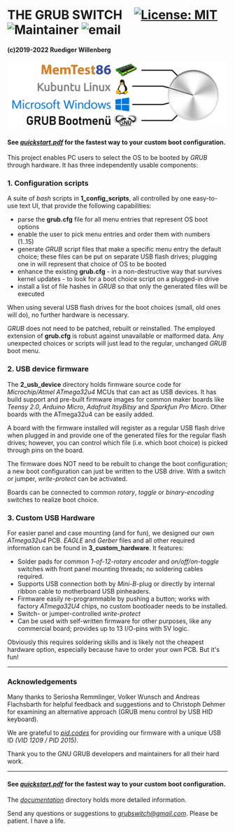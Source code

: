 # THE GRUB SWITCH &nbsp;&nbsp; [![License: MIT](https://img.shields.io/badge/License-MIT-blue.svg)](https://opensource.org/licenses/MIT) ![Maintainer](https://img.shields.io/badge/Maintainer-Ruediger%20Willenberg-red) ![email](https://img.shields.io/badge/email-grubswitch%40gmail.com-green)

#### (c)2019-2022 Ruediger Willenberg

![GRUB SWITCH Panel](documentation/src/grub_switch_panel_medium.png) 

#### See [*quickstart.pdf*](./quickstart.pdf) for the fastest way to your custom boot configuration.

This project enables PC users to select the OS to be booted by *GRUB* through hardware.
It has three independently usable components:

### 1. Configuration scripts ###

A suite of *bash* scripts in **1_config_scripts**, all controlled by one easy-to-use text UI, that provide the following capabilities:
* parse the **grub.cfg** file for all menu entries that represent OS boot options
* enable the user to pick menu entries and order them with numbers (1..15)
* generate *GRUB* script files that make a specific menu entry the default choice; these files can be put on separate USB flash drives; plugging one in will represent that choice of OS to be booted
* enhance the existing **grub.cfg** - in a non-destructive way that survives kernel updates - to look for a boot choice script on a plugged-in drive
* install a list of file hashes in *GRUB* so that only the generated files will be executed

When using several USB flash drives for the boot choices (small, old ones will do), no further hardware is necessary.

*GRUB* does not need to be patched, rebuilt or reinstalled. The employed extension of **grub.cfg** is robust against unavailable or malformed data. Any unexpected choices or scripts will just lead to the regular, unchanged *GRUB* boot menu.

### 2. USB device firmware

The **2_usb_device** directory holds firmware source code for *Microchip/Atmel ATmega32u4* MCUs that can act as USB devices. It has build support and pre-built firmware images for common maker boards like *Teensy 2.0*, *Arduino Micro*, *Adafruit ItsyBitsy* and *Sparkfun Pro Micro*. Other boards with the ATmega32u4 can be easily added.

A board with the firmware installed will register as a regular USB flash drive when plugged in and provide one of the generated files for the regular flash drives; however, you can control which file (i.e. which boot choice) is picked through pins on the board.

The firmware does NOT need to be rebuilt to change the boot configuration; a new boot configuration can just be written to the USB drive. With a switch or jumper, *write-protect* can be activated.

Boards can be connected to common *rotary*, *toggle* or *binary-encoding* switches to realize boot choice.

### 3. Custom USB Hardware 

For easier panel and case mounting (and for fun), we designed our own *ATmega32u4* PCB. *EAGLE* and *Gerber* files and all other required information can be found in **3_custom_hardware**. It features:

* Solder pads for common *1-of-12-rotary encoder* and *on/off/on-toggle* switches with front panel mounting threads; no soldering cables required.
* Supports USB connection both by *Mini-B*-plug or directly by internal ribbon cable to motherboard USB pinheaders.
* Firmware easily re-programmable by pushing a button; works with factory *ATmega32U4* chips, no custom bootloader needs to be installed.
* Switch- or jumper-controlled *write-protect*
* Can be used with self-written firmware for other purposes, like any commercial board; provides up to 13 I/O-pins with 5V logic.

Obviously this requires soldering skills and is likely not the cheapest hardware option, especially because have to order your own PCB. But it's fun!

---

### Acknowledgements 

Many thanks to Seriosha Remmlinger, Volker Wunsch and Andreas Flachsbarth for helpful feedback and suggestions and to Christoph Dehmer for examining an alternative approach (GRUB menu control by USB HID keyboard).

We are grateful to [*pid.codes*](https://pid.codes/) for providing our firmware with a unique USB ID *(VID 1209 / PID 2015)*.

Thank you to the GNU GRUB developers and maintainers for all their hard work.

---

#### See [*quickstart.pdf*](./quickstart.pdf) for the fastest way to your custom boot configuration.

The [*documentation*](./documentation/) directory holds more detailed information.

Send any questions or suggestions to [*grubswitch@gmail.com*](mailto:grubswitch@gmail.com). Please be patient. I have a life.
